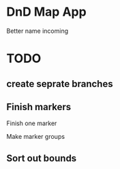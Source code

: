 # DnD Map App

Better name incoming

#

# TODO

## create seprate branches

## Finish markers

Finish one marker 

Make marker groups

## Sort out bounds

